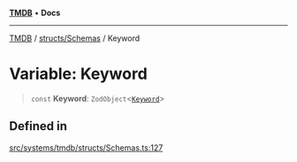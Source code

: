 [**TMDB**](../../../README.md) • **Docs**

***

[TMDB](../../../README.md) / [structs/Schemas](../README.md) / Keyword

# Variable: Keyword

> `const` **Keyword**: `ZodObject`\<[`Keyword`](../type-aliases/Keyword.md)\>

## Defined in

[src/systems/tmdb/structs/Schemas.ts:127](https://github.com/Norviah/media-hub/blob/e3dc67aa1738d9ad44e6a4419ef7e26de86e1452/src/systems/tmdb/structs/Schemas.ts#L127)
